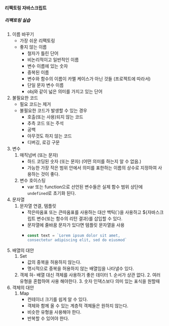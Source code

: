 #### 리팩토링 자바스크립트

##### 리팩토링 실습
1. 이름 바꾸기
    - 가장 쉬운 리팩토링
    - 좋지 않는 이름
        - 철자가 틀린 단어
        - 비논리적이고 일반적인 이름
        - 변수 이름에 있는 숫자
        - 중복된 이름
        - 변수와 함수의 이름이 카멜 케이스가 아닌 것들 (프로젝트에 따라서)
        - 단일 문자 변수 이름
        - obj와 같이 넓은 의미를 가지고 있는 단어
1. 불필요한 코드
    - 필요 코드는 제거
    - 불필요한 코드가 발생할 수 있는 경우
        - 호출(또는 사용)되지 않는 코드
        - 추측 코드 또는 주석
        - 공백
        - 아무것도 하지 않는 코드
        - 디버깅, 로깅 구문
3. 변수
    1. 매직넘버 (또는 문자)
        - 하드 코딩된 숫자 (또는 문자) (어떤 의미를 하는지 알 수 없음.)
        - 가능한 가장 작은 범위 안에서 의미를 표한하는 이름의 상수로 지정하여 사용하는 것이 좋다.
    2. 변수 호이스팅
        - var 또는 function으로 선언된 변수들은 실제 함수 범위 상단에 `undefined`로 초기화 된다.
4. 문자열
    1. 문자열 연결, 템플릿
        - 작은따옴표 또는 큰따옴표를 사용하는 대산 백틱(`)을 사용하고 ${자바스크립트 변수(또는 함수의 리턴 결과}를 삽입할 수 있다.
        - 문자열에 줄바꿈 문자가 있다면 템플릿 문자열을 사용
        - ```javascript
          const text = `Lorem ipsum dolor sit amet,
          consectetur adipiscing elit, sed do eiusmod`
          ```
5. 배열의 대안
    1. Set
        - 값의 중복을 허용하지 않는다.
        - 명시적으로 중복을 허용하지 않는 배열임을 나타낼수 있다.
    2. 객체
        혀- 배열 대신 객체를 사용하기 좋은 데이터
            1. 순서가 상관 없다.
            2. 여러 유형을 혼합하여 사용 해야한다.
            3. 숫자 인덱스보다 의미 있는 표식을 원할때
6. 객체의 대안            
    1. Map
        - 컨테이너 크기를 쉽게 알 수 있다.
        - 객체와 함께 올 수 있는 계층적 객체들은 원하지 않는다.
        - 비슷한 유형을 사용해야 한다.
        - 반복할 수 있어야 한다.
             
          
          
          
         